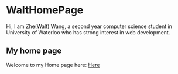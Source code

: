 # WaltHomePage
Hi, I am Zhe(Walt) Wang, a second year computer science student in University of Waterloo who has strong interest in web development.
## My home page
Welcome to my Home page here: [Here](wwww.waltwang.com)
